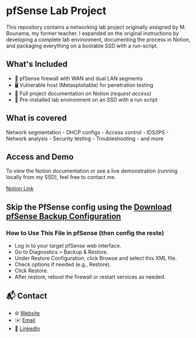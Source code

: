 # pfSense Lab Project

This repository contains a networking lab project originally assigned by M. Bounama, my former teacher. I expanded on the original instructions by developing a complete lab environment, documenting the process in Notion, and packaging everything on a bootable SSD with a run-script.

## What's Included

- 🔐 pfSense firewall with WAN and dual LAN segments
- 🖥️ Vulnerable host (Metasploitable) for penetration testing
- 📄 Full project documentation on Notion *(request access)*
- 💾 Pre-installed lab environment on an SSD with a run script

## What is covered

Network segmentation - DHCP configs - Access control - IDS/IPS - Network analysis - Security testing - Troubleshooting - and more

## Access and Demo

To view the Notion documentation or see a live demonstration (running locally from my SSD), feel free to contact me.

[Notion Link](https://www.notion.so/pfsense_labo-20fd8ff66ad280e5a84ec60647b61c65?source=copy_link)

## Skip the PfSense config using the [Download pfSense Backup Configuration](backup_config_pfsense.xml.xml)
### How to Use This File in pfSense (then config the reste)
- Log in to your target pfSense web interface.
- Go to Diagnostics > Backup & Restore.
- Under Restore Configuration, click Browse and select this XML file.
- Check options if needed (e.g., Restore).
- Click Restore.
- After restore, reboot the firewall or restart services as needed.

## 📬 Contact

- 🌐 [Website](https://robinboucher.tech/)
- ✉️ [Email](mailto:robinboucher.tech@gmail.com)
- 💼 [LinkedIn](https://www.linkedin.com/in/robin-boucher-6a0327267/)
